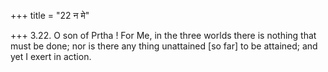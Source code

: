 +++
title = "22 न मे"

+++
3.22. O son of Prtha ! For Me, in the three worlds there is nothing that
must be done; nor is there any thing unattained \[so far\] to be
attained; and yet I exert in action.
